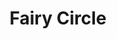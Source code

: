 ---
title: 'Fairy Circle'
pubDate: 2025-04-14
description: 'A dainty circle of lillies'
camera: 'Nikon D3100'
image:
    url: 'fairycircle.jpg'
    alt: 'Several lillies'
tags: []
---